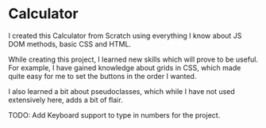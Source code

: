 # Calculator

I created this Calculator from Scratch using everything I know about JS DOM methods, basic CSS and HTML. 

While creating this project, I learned new skills which will prove to be useful. For example, I have gained knowledge about grids in CSS, which made quite easy for me to set the buttons in the order I wanted.

I also learned a bit about pseudoclasses, which while I have not used extensively here, adds a bit of flair.

TODO: Add Keyboard support to type in numbers for the project.